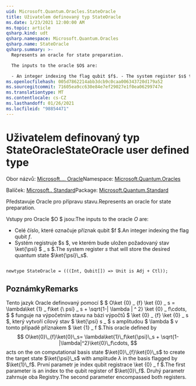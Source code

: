 ```yaml
---
uid: Microsoft.Quantum.Oracles.StateOracle
title: Uživatelem definovaný typ StateOracle
ms.date: 1/23/2021 12:00:00 AM
ms.topic: article
qsharp.kind: udt
qsharp.namespace: Microsoft.Quantum.Oracles
qsharp.name: StateOracle
qsharp.summary: >-
  Represents an oracle for state preparation.

  The inputs to the oracle $O$ are:

  - An integer indexing the flag qubit $f$. - The system register $s$ that will store the desired quantum state $\ket{\psi}\_s$.
ms.openlocfilehash: 005d7862214abb3dcb9c0caa006343720d179a52
ms.sourcegitcommit: 71605ea9cc630e84e7ef29027e1f0ea06299747e
ms.translationtype: MT
ms.contentlocale: cs-CZ
ms.lasthandoff: 01/26/2021
ms.locfileid: "98854471"
---
```

# <a name="stateoracle-user-defined-type"></a><span data-ttu-id="5516c-102">Uživatelem definovaný typ StateOracle</span><span class="sxs-lookup"><span data-stu-id="5516c-102">StateOracle user defined type</span></span>

<span data-ttu-id="5516c-103">Obor názvů: [Microsoft.... Oracle](xref:Microsoft.Quantum.Oracles)</span><span class="sxs-lookup"><span data-stu-id="5516c-103">Namespace: [Microsoft.Quantum.Oracles](xref:Microsoft.Quantum.Oracles)</span></span>

<span data-ttu-id="5516c-104">Balíček: [Microsoft.. Standard](https://nuget.org/packages/Microsoft.Quantum.Standard)</span><span class="sxs-lookup"><span data-stu-id="5516c-104">Package: [Microsoft.Quantum.Standard](https://nuget.org/packages/Microsoft.Quantum.Standard)</span></span>


<span data-ttu-id="5516c-105">Představuje Oracle pro přípravu stavu.</span><span class="sxs-lookup"><span data-stu-id="5516c-105">Represents an oracle for state preparation.</span></span>

<span data-ttu-id="5516c-106">Vstupy pro Oracle $O $ jsou:</span><span class="sxs-lookup"><span data-stu-id="5516c-106">The inputs to the oracle $O$ are:</span></span>

- <span data-ttu-id="5516c-107">Celé číslo, které označuje příznak qubit $f $.</span><span class="sxs-lookup"><span data-stu-id="5516c-107">An integer indexing the flag qubit $f$.</span></span>
- <span data-ttu-id="5516c-108">Systém registruje $s $, ve kterém bude uložen požadovaný stav \ket{\psi} $ \_ s $.</span><span class="sxs-lookup"><span data-stu-id="5516c-108">The system register $s$ that will store the desired quantum state $\ket{\psi}\_s$.</span></span>

```qsharp

newtype StateOracle = (((Int, Qubit[]) => Unit is Adj + Ctl));
```



## <a name="remarks"></a><span data-ttu-id="5516c-109">Poznámky</span><span class="sxs-lookup"><span data-stu-id="5516c-109">Remarks</span></span>

<span data-ttu-id="5516c-110">Tento jazyk Oracle definovaný pomocí $ $ O\ket {0} \_ {f} \ket {0} \_ s = \lambda\ket {1} \_ f\ket {\ psí} \_ s + \sqrt{1-| \lambda | ^ 2} \ket {0} \_ f\cdots, $ $ funguje na výpočetním stavu na bázi výpočtů $ \ket {0} \_ {f} \ket {0} \_ s $, který vytvoří cílový stav $ \ket{\psi} s \_ $ s amplitudou $ \lambda $ v tomto případě příznakem $ \ket {1} \_ f $.</span><span class="sxs-lookup"><span data-stu-id="5516c-110">This oracle defined by $$ O\ket{0}\_{f}\ket{0}\_s= \lambda\ket{1}\_f\ket{\psi}\_s + \sqrt{1-|\lambda|^2}\ket{0}\_f\cdots, $$ acts on the on computational basis state $\ket{0}\_{f}\ket{0}\_s$ to create the target state $\ket{\psi}\_s$ with amplitude $\lambda$ in the basis flagged by $\ket{1}\_f$.</span></span>
<span data-ttu-id="5516c-111">První parametr je index qubit registrace \ket {0} \_ f $.</span><span class="sxs-lookup"><span data-stu-id="5516c-111">The first parameter is an index to the qubit register of $\ket{0}\_f$.</span></span> <span data-ttu-id="5516c-112">Druhý parametr zahrnuje oba Registry.</span><span class="sxs-lookup"><span data-stu-id="5516c-112">The second parameter encompassed both registers.</span></span>